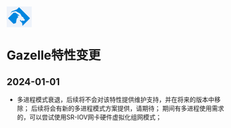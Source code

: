 <img src="images/logo.png" alt=Gazelle style="zoom:20%"> 

# Gazelle特性变更
## 2024-01-01
- 多进程模式衰退，后续将不会对该特性提供维护支持，并在将来的版本中移除；
  后续将会有新的多进程模式方案提供，请期待；
  期间有多进程使用需求的，可以尝试使用SR-IOV网卡硬件虚拟化组网模式；
